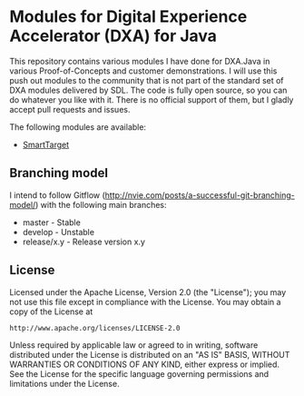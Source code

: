 Modules for Digital Experience Accelerator (DXA) for Java
=============================================================

This repository contains various modules I have done for DXA.Java in various Proof-of-Concepts and customer demonstrations.
I will use this push out modules to the community that is not part of the standard set of DXA modules delivered by SDL.
The code is fully open source, so you can do whatever you like with it. There is no official support of them, but I gladly accept
pull requests and issues.

The following modules are available:

* [SmartTarget](./dxa-module-smarttarget/README.md)


Branching model
----------------

I intend to follow Gitflow (http://nvie.com/posts/a-successful-git-branching-model/) with the following main branches:

 - master - Stable 
 - develop - Unstable
 - release/x.y - Release version x.y


License
---------

Licensed under the Apache License, Version 2.0 (the "License");
you may not use this file except in compliance with the License.
You may obtain a copy of the License at

	http://www.apache.org/licenses/LICENSE-2.0

Unless required by applicable law or agreed to in writing, software distributed under the License is distributed on an "AS IS" BASIS, WITHOUT WARRANTIES OR CONDITIONS OF ANY KIND, either express or implied.
See the License for the specific language governing permissions and limitations under the License.
